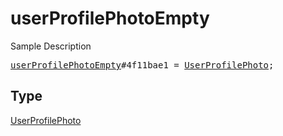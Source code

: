 # userProfilePhotoEmpty

Sample Description

<pre>
<a href="../constructor/userProfilePhotoEmpty.md">userProfilePhotoEmpty</a>#4f11bae1 = <a href="../type/UserProfilePhoto.md">UserProfilePhoto</a>;
</pre>

## Type

<a href="../type/UserProfilePhoto.md">UserProfilePhoto</a>
